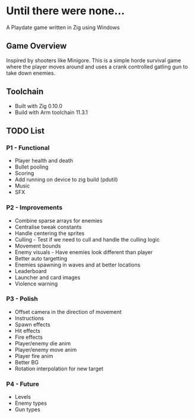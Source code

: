# Until there were none...
A Playdate game written in Zig using Windows

## Game Overview
Inspired by shooters like Minigore. This is a simple horde survival game where the player moves around and uses a crank controlled gatling gun to take down enemies.

## Toolchain
- Built with Zig 0.10.0
- Build with Arm toolchain 11.3.1

## TODO List
### P1 - Functional
* Player health and death
* Bullet pooling
* Scoring
* Add running on device to zig build (pdutil)
* Music
* SFX

### P2 - Improvements
* Combine sparse arrays for enemies
* Centralise tweak constants
* Handle centering the sprites
* Culling - Test if we need to cull and handle the culling logic
* Movement bounds
* Enemy visuals - Have enemies look different than player
* Better auto targetting
* Enemies spawning in waves and at better locations
* Leaderboard
* Launcher and card images
* Violence warning


### P3 - Polish
* Offset camera in the direction of movement
* Instructions
* Spawn effects
* Hit effects
* Fire effects
* Player/enemy die anim
* Player/enemy move anim
* Player fire anim
* Better BG
* Rotation interpolation for new target

### P4 - Future
* Levels
* Enemy types
* Gun types
